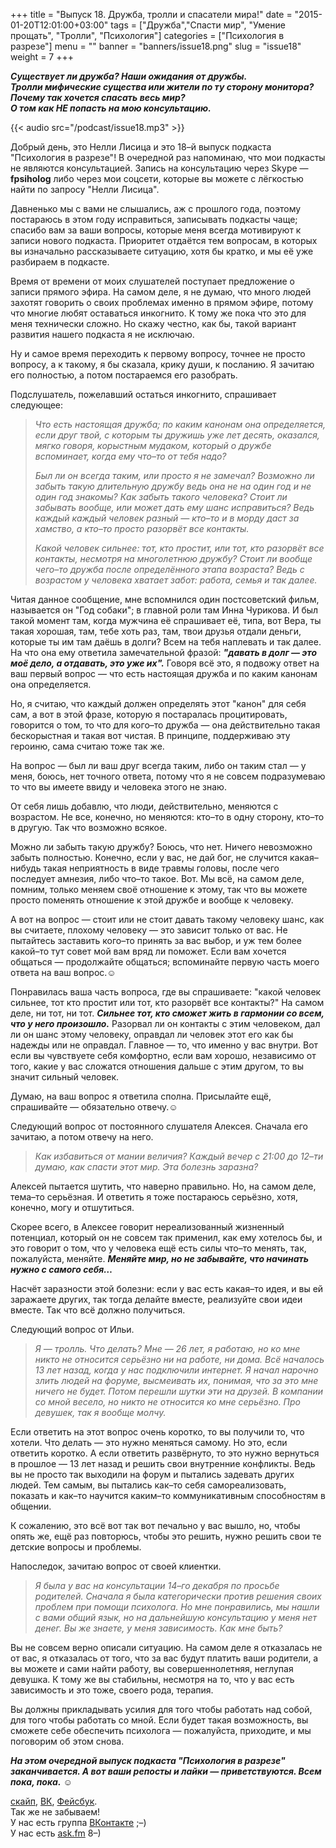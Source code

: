 +++
title = "Выпуск 18. Дружба, тролли и спасатели мира!"
date = "2015-01-20T12:01:00+03:00"
tags = ["Дружба","Спасти мир", "Умение прощать", "Тролли", "Психология"]
categories = ["Психология в разрезе"]
menu = ""
banner = "banners/issue18.png"
slug = "issue18"
weight = 7
+++

***Существует ли дружба? Наши ожидания от дружбы.***<br>
***Тролли мифические существа или жители по ту сторону монитора?***<br>
***Почему так хочется спасать весь мир?***<br>
***О том как НЕ попасть на мою консультацию.***<br>

{{< audio src="/podcast/issue18.mp3" >}}

Добрый день, это Нелли Лисица и это 18–й выпуск подкаста "Психология в разрезе"! В очередной раз напоминаю, что мои подкасты не являются консультацией. Запись на консультацию через Skype — **fpsiholog** либо через мои соцсети, которые вы можете с лёгкостью найти по запросу "Нелли Лисица". 

Давненько мы с вами не слышались, аж с прошлого года, поэтому постараюсь в этом году исправиться, записывать подкасты чаще; спасибо вам за ваши вопросы, которые меня всегда мотивируют к записи нового подкаста. Приоритет отдаётся тем вопросам, в которых вы изначально рассказываете ситуацию, хотя бы кратко, и мы её уже разбираем в подкасте. 

Время от времени от моих слушателей поступает предложение о записи прямого эфира. На самом деле, я не думаю, что много людей захотят говорить о своих проблемах именно в прямом эфире, потому что многие любят оставаться инкогнито. К тому же пока что это для меня технически сложно. Но скажу честно, как бы, такой вариант развития нашего подкаста я не исключаю. 

Ну и самое время переходить к первому вопросу, точнее не просто вопросу, а к такому, я бы сказала, крику души, к посланию. Я зачитаю его полностью, а потом постараемся его разобрать. 
<!--more-->

Подслушатель, пожелавший остаться инкогнито, спрашивает следующее:

>*Что есть настоящая дружба; по каким канонам она определяется, если друг твой, с которым ты дружишь уже лет десять, оказался, мягко говоря, корыстным мудаком, который о дружбе вспоминает, когда ему что–то от тебя надо?*
>
>*Был ли он всегда таким, или просто я не замечал? Возможно ли забыть такую длительную дружбу ведь она не на один год и не один год знакомы? Как забыть такого человека? Стоит ли забывать вообще, или может дать ему шанс исправиться? Ведь каждый каждый человек разный — кто–то и в морду даст за хамство, а кто–то просто разорвёт все контакты.*
>
>*Какой человек сильнее: тот, кто простит, или тот, кто разорвёт все контакты, несмотря на многолетнюю дружбу? Стоит ли вообще чего–то дружба после определённого этапа возраста? Ведь с возрастом у человека хватает забот: работа, семья и так далее.*

Читая данное сообщение, мне вспомнился один постсоветский фильм, называется он "Год собаки"; в главной роли там Инна Чурикова. И был такой момент там, когда мужчина её спрашивает её, типа, вот Вера, ты такая хорошая, там, тебе хоть раз, там, твои друзья отдали деньги, которые ты им там даёшь в долги? Всем на тебя наплевать и так далее. На что она ему ответила замечательной фразой: ***"давать в долг — это моё дело, а отдавать, это уже их".*** Говоря всё это, я подвожу ответ на ваш первый вопрос — что есть настоящая дружба и по каким канонам она определяется.

Но, я считаю, что каждый должен определять этот "канон" для себя сам, а вот в этой фразе, которую я постаралась процитировать, говорится о том, то что для кого–то дружба — она действительно такая бескорыстная и такая вот чистая. В принципе, поддерживаю эту героиню, сама считаю тоже так же.

На вопрос — был ли ваш друг всегда таким, либо он таким стал — у меня, боюсь, нет точного ответа, потому что я не совсем подразумеваю то что вы имеете ввиду и человека этого не знаю.

От себя лишь добавлю, что люди, действительно, меняются с возрастом. Не все, конечно, но меняются: кто–то в одну сторону, кто–то в другую. Так что возможно всякое. 

Можно ли забыть такую дружбу? Боюсь, что нет. Ничего невозможно забыть полностью. Конечно, если у вас, не дай бог, не случится какая–нибудь такая неприятность в виде травмы головы, после чего последует амнезия, либо что–то такое. Вот. Мы всё, на самом деле, помним, только меняем своё отношение к этому, так что вы можете просто поменять отношение к этой дружбе и вообще к человеку. 

А вот на вопрос — стоит или не стоит давать такому человеку шанс, как вы считаете, плохому человеку — это зависит только от вас. Не пытайтесь заставить кого–то принять за вас выбор, и уж тем более какой–то тут совет мой вам вряд ли поможет. Если вам хочется общаться — продолжайте общаться; вспоминайте первую часть моего ответа на ваш вопрос.☺

Понравилась ваша часть вопроса, где вы спрашиваете: "какой человек сильнее, тот кто простит или тот, кто разорвёт все контакты?" На самом деле, ни тот, ни тот. ***Сильнее тот, кто сможет жить в гармонии со всем, что у него произошло.*** Разорвал ли он контакты с этим человеком, дал ли он шанс этому человеку, оправдал ли человек этот его как бы надежды или не оправдал. Главное — то, что именно у вас внутри. Вот если вы чувствуете себя комфортно, если вам хорошо, независимо от того, какие у вас сложатся отношения дальше с этим другом, то вы значит сильный человек.

Думаю, на ваш вопрос я ответила сполна. Присылайте ещё, спрашивайте — обязательно отвечу.☺

Следующий вопрос от постоянного слушателя Алексея. Сначала его зачитаю, а потом отвечу на него.

>*Как избавиться от мании величия? Каждый вечер с 21:00 до 12–ти думаю, как спасти этот мир. Эта болезнь заразна?*

Алексей пытается шутить, что наверно правильно. Но, на самом деле, тема–то серьёзная. И ответить я тоже постараюсь серьёзно, хотя, конечно, могу и отшутиться.

Скорее всего, в Алексее говорит нереализованный жизненный потенциал, который он не совсем так применил, как ему хотелось бы, и это говорит о том, что у человека ещё есть силы что–то менять, так, пожалуйста, меняйте. ***Меняйте мир, но не забывайте, что начинать нужно с самого себя…***

Насчёт заразности этой болезни: если у вас есть какая–то идея, и вы ей заражаете других, так тогда делайте вместе, реализуйте свои идеи вместе. Так что всё должно получиться.

Следующий вопрос от Ильи.

>*Я — тролль. Что делать? Мне — 26 лет, я работаю, но ко мне никто не относится серьёзно ни на работе, ни дома. Всё началось 13 лет назад, когда у нас подключили интернет. Я начал нарочно злить людей на форуме, высмеивать их, понимая, что за это мне ничего не будет. Потом перешли шутки эти на друзей. В компании со мной весело, но никто не относится ко мне серьёзно. Про девушек, так я вообще молчу.*

Если ответить на этот вопрос очень коротко, то вы получили то, что хотели. Что делать — это нужно меняться самому. Но это, если ответить коротко. А если ответить развёрнуто, то это нужно вернуться в прошлое — 13 лет назад и решить свои внутренние конфликты. Ведь вы не просто так выходили на форум и пытались задевать других людей. Тем самым, вы пытались как–то себя самореализовать, показать и как–то научится каким–то коммуникативным способностям в общении.

К сожалению, это всё вот так вот печально у вас вышло, но, чтобы опять же, ещё раз повторюсь, чтобы это решить, нужно решить свои те детские вопросы и проблемы.

Напоследок, зачитаю вопрос от своей клиентки.

>*Я была у вас на консультации 14–го декабря по просьбе родителей. Сначала я была категорически против решения своих проблем при помощи психолога. Но мне понравились, мы нашли с вами общий язык, но на дальнейшую консультацию у меня нет денег. Вы же знаете, у меня зависимость. Как мне быть?*

Вы не совсем верно описали ситуацию. На самом деле я отказалась не от вас, я отказалась от того, что за вас будут платить ваши родители, а вы можете и сами найти работу, вы совершеннолетняя, неглупая девушка. К тому же вы стабильны, несмотря на то, что у вас есть зависимость и это тоже, своего рода, терапия. 

Вы должны прикладывать усилия для того чтобы работать над собой, для того чтобы работать со мной. Если будет такая возможность, вы сможете себе обеспечить психолога — пожалуйста, приходите, и мы поговорим об этом снова.

***На этом очередной выпуск подкаста "Психология в разрезе" заканчивается. А вот ваши репосты и лайки — приветствуются. Всем пока, пока.*** ☺


<a href="skype:fpsiholog?userinfo">скайп</a>, <a href="https://vk.com/sunnybunnyf">ВК</a>, <a href="https://www.facebook.com/SunnyBunnyF">Фейсбук</a>.<br>
Так же не забываем!<br>
У нас есть группа <a href="https://vk.com/fpsiholog">ВКонтакте</a> ;–)<br>
У нас есть <a href="http://ask.fm/fpsiholog">ask.fm</a> 8–)